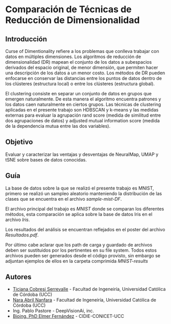 # Comparación de Técnicas de Reducción de Dimensionalidad

## Introducción
Curse of Dimentionality refiere a los problemas que conlleva trabajar con datos en múltiples dimensiones. Los algoritmos de reducción de dimensionalidad (DR) mapean el conjunto de los datos a subespacios derivados del espacio original, de menor dimensión, que permiten hacer una descripción de los datos a un menor costo. Los métodos de DR pueden enfocarse en conservar las distancias entre los puntos de datos dentro de los clústeres (estructura local) o entre los clústeres (estructura global).

El clustering consiste en separar un conjunto de datos en grupos que emergen naturalmente. De esta manera el algoritmo encuentra patrones y los datos caen naturalmente en ciertos grupos. Las técnicas de clustering aplicadas en el presente trabajo son HDBSCAN y k-means y las medidas externas para evaluar la agrupación rand score (medida de similitud entre dos agrupaciones de datos) y  adjusted mutual information score (medida de la dependencia mutua entre las dos variables).

## Objetivo
Evaluar y caracterizar las ventajas y desventajas de NeuralMap, UMAP y tSNE sobre bases de datos conocidas.

## Guía
La base de datos sobre la que se realizó el presente trabajo es MNIST, primero se realizó un sampleo aleatorio manteniendo la distribución de las clases que se encuentra en el archivo _sample-mist-DF_.

El archivo principal del trabajo es _MNIST_ donde se comparan los diferentes métodos, esta comparación se aplica sobre la base de datos Iris en el archivo _Iris_.

Los resultados del análisis se encuentran reflejados en el poster del archivo _Resultados.pdf_.

Por último cabe aclarar que los path de carga y guardado de archivos deben ser sustituidos por los pertinentes en su file system. Todos estos archivos pueden ser generados desde el código provisto, sin embargo se adjuntan ejemplos de ellos en la carpeta comprimida _MNIST-results_



## Autores

* [Ticiana Cobresi Serrevalle](https://github.com/Ticicobresiserr) - Facultad de Ingeneiría, Universidad Católica de Córdoba (UCC)
* [Nara Abril Nanfara](https://github.com/Nara00) - Facultad de Ingeneiría, Universidad Católica de Córdoba (UCC)
* Ing. Pablo Pastore - DeepVisionAi, inc.
* [Bioing. PhD Elmer Fernández](https://github.com/elmerfer) - CIDIE-CONICET-UCC
